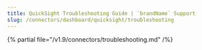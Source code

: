 ```yaml
---
title: QuickSight Troubleshooting Guide | `brandName` Support
slug: /connectors/dashboard/quicksight/troubleshooting
---
```


{% partial file="/v1.9/connectors/troubleshooting.md" /%}
